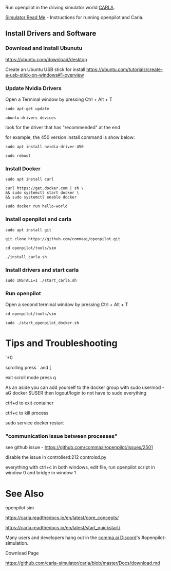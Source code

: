 Run openpilot in the driving simulator world [CARLA](http://carla.org/).

[Simulator Read Me](https://github.com/commaai/openpilot/tree/master/tools/sim#openpilot-in-simulator) - Instructions for running openpilot and Carla. 



## Install Drivers and Software

### Download and Install Ubunutu

https://ubuntu.com/download/desktop

Create an Ubuntu USB stick for install https://ubuntu.com/tutorials/create-a-usb-stick-on-windows#1-overview

### Update Nvidia Drivers

Open a Terminal window by pressing Ctrl + Alt + T

`sudo apt-get update`  

`ubuntu-drivers devices`  

look for the driver that has "recommended" at the end

for example, the 450 version install command is show below:  

`sudo apt install nvidia-driver-450`  

`sudo reboot`  

### Install Docker

`sudo apt install curl`  

`curl https://get.docker.com | sh \`  
`&& sudo systemctl start docker \`  
`&& sudo systemctl enable docker`  

`sudo docker run hello-world`  

### Install openpilot and carla

`sudo apt install git`  

`git clone https://github.com/commaai/openpilot.git`  

`cd openpilot/tools/sim`  

`./install_carla.sh`

### Install drivers and start carla

`sudo INSTALL=1 ./start_carla.sh`  

### Run openpilot

Open a second terminal window by pressing Ctrl + Alt + T

`cd openpilot/tools/sim`  

`sudo ./start_openpilot_docker.sh`

# Tips and Troubleshooting

`+0

scrolling press ` and [

exit scroll mode press q

As  an aside you can add yourself to the docker group with sudo usermod -aG docker $USER then logout/login to not have to sudo everything

ctrl+d to exit container

ctrl+c to kill process

sudo service docker restart

### "communication issue between processes"

see github issue - https://github.com/commaai/openpilot/issues/2501

disable the issue in controllerd:212  controlsd.py

everything with ctrl+c in both windows, edit file, run openpilot script in window 0 and bridge in window 1

# See Also

openpilot sim

https://carla.readthedocs.io/en/latest/core_concepts/

https://carla.readthedocs.io/en/latest/start_quickstart/

Many users and developers hang out in the [comma.ai Discord](https://discord.comma.ai)'s #openpilot-simulation. 

Download Page

https://github.com/carla-simulator/carla/blob/master/Docs/download.md
